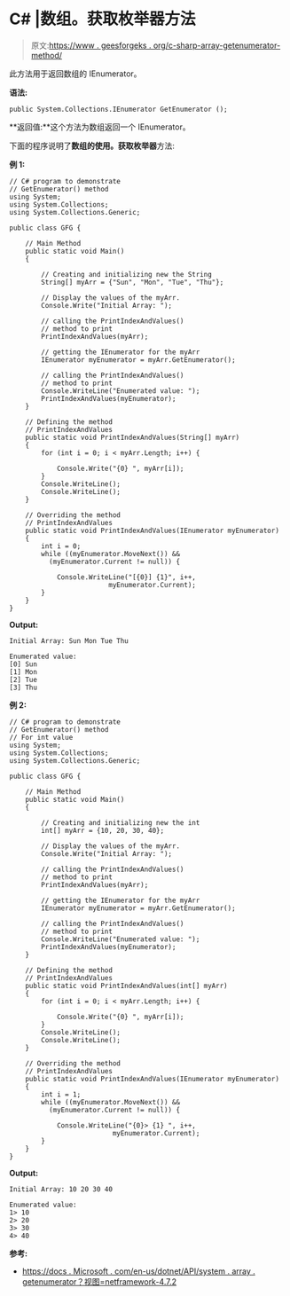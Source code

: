 # C# |数组。获取枚举器方法

> 原文:[https://www . geesforgeks . org/c-sharp-array-getenumerator-method/](https://www.geeksforgeeks.org/c-sharp-array-getenumerator-method/)

此方法用于返回数组的 IEnumerator。

**语法:**

```
public System.Collections.IEnumerator GetEnumerator ();
```

**返回值:**这个方法为数组返回一个 IEnumerator。

下面的程序说明了**数组的使用。获取枚举器**方法:

**例 1:**

```
// C# program to demonstrate
// GetEnumerator() method
using System;
using System.Collections;
using System.Collections.Generic;

public class GFG {

    // Main Method
    public static void Main()
    {

        // Creating and initializing new the String
        String[] myArr = {"Sun", "Mon", "Tue", "Thu"};

        // Display the values of the myArr.
        Console.Write("Initial Array: ");

        // calling the PrintIndexAndValues()
        // method to print
        PrintIndexAndValues(myArr);

        // getting the IEnumerator for the myArr
        IEnumerator myEnumerator = myArr.GetEnumerator();

        // calling the PrintIndexAndValues()
        // method to print
        Console.WriteLine("Enumerated value: ");
        PrintIndexAndValues(myEnumerator);
    }

    // Defining the method
    // PrintIndexAndValues
    public static void PrintIndexAndValues(String[] myArr)
    {
        for (int i = 0; i < myArr.Length; i++) {

            Console.Write("{0} ", myArr[i]);
        }
        Console.WriteLine();
        Console.WriteLine();
    }

    // Overriding the method
    // PrintIndexAndValues
    public static void PrintIndexAndValues(IEnumerator myEnumerator)
    {
        int i = 0;
        while ((myEnumerator.MoveNext()) && 
          (myEnumerator.Current != null)) {

            Console.WriteLine("[{0}] {1}", i++,
                         myEnumerator.Current);
        }
    }
}
```

**Output:**

```
Initial Array: Sun Mon Tue Thu 

Enumerated value: 
[0] Sun
[1] Mon
[2] Tue
[3] Thu

```

**例 2:**

```
// C# program to demonstrate
// GetEnumerator() method
// For int value
using System;
using System.Collections;
using System.Collections.Generic;

public class GFG {

    // Main Method
    public static void Main()
    {

        // Creating and initializing new the int
        int[] myArr = {10, 20, 30, 40};

        // Display the values of the myArr.
        Console.Write("Initial Array: ");

        // calling the PrintIndexAndValues()
        // method to print
        PrintIndexAndValues(myArr);

        // getting the IEnumerator for the myArr
        IEnumerator myEnumerator = myArr.GetEnumerator();

        // calling the PrintIndexAndValues()
        // method to print
        Console.WriteLine("Enumerated value: ");
        PrintIndexAndValues(myEnumerator);
    }

    // Defining the method
    // PrintIndexAndValues
    public static void PrintIndexAndValues(int[] myArr)
    {
        for (int i = 0; i < myArr.Length; i++) {

            Console.Write("{0} ", myArr[i]);
        }
        Console.WriteLine();
        Console.WriteLine();
    }

    // Overriding the method
    // PrintIndexAndValues
    public static void PrintIndexAndValues(IEnumerator myEnumerator)
    {
        int i = 1;
        while ((myEnumerator.MoveNext()) && 
          (myEnumerator.Current != null)) {

            Console.WriteLine("{0}> {1} ", i++, 
                          myEnumerator.Current);
        }
    }
}
```

**Output:**

```
Initial Array: 10 20 30 40 

Enumerated value: 
1> 10 
2> 20 
3> 30 
4> 40

```

**参考:**

*   [https://docs . Microsoft . com/en-us/dotnet/API/system . array . getenumerator？视图=netframework-4.7.2](https://docs.microsoft.com/en-us/dotnet/api/system.array.getenumerator?view=netframework-4.7.2)